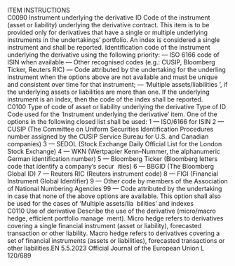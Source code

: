  
ITEM  INSTRUCTIONS  
C0090  Instrument underlying the 
derivative  ID Code of the instrument (asset or liability) underlying the derivative contract. 
This item is to be provided only for derivatives that have a single or multiple 
underlying instruments in the undertakings’ portfolio. An index is considered a 
single instrument and shall be reported. Identification code of the instrument 
underlying the derivative using the following priority: 
— ISO 6166 code of ISIN when available 
— Other recognised codes (e.g.: CUSIP, Bloomberg Ticker, Reuters RIC) 
— Code attributed by the undertaking for the underling instrument when the 
options above are not available and must be unique and consistent over time 
for that instrument; 
— ‘Multiple assets/liabilities ’, if the underlying assets or liabilities are more than 
one. 
If the underlying instrument is an index, then the code of the index shall be 
reported.  
C0100  Type of code of asset or 
liability underlying the 
derivative  Type of ID Code used for the ‘Instrument underlying the derivative’ item. One of 
the options in the following closed list shall be used: 
1 — ISO/6166 for ISIN 
2 — CUSIP (The Committee on Uniform Securities Identification Procedures 
number assigned by the CUSIP Service Bureau for U.S. and Canadian companies) 
3 — SEDOL (Stock Exchange Daily Official List for the London Stock Exchange) 
4 — WKN (Wertpapier Kenn–Nummer, the alphanumeric German identification 
number) 
5 — Bloomberg Ticker (Bloomberg letters code that identify a company’s secur ­
ities) 
6 — BBGID (The Bloomberg Global ID) 
7 — Reuters RIC (Reuters instrument code) 
8 — FIGI (Financial Instrument Global Identifier) 
9 — Other code by members of the Association of National Numbering Agencies 
99 — Code attributed by the undertaking in case that none of the above options 
are available. This option shall also be used for the cases of ‘Multiple assets/lia ­
bilities’ and indexes  
C0110  Use of derivative  Describe the use of the derivative (micro/macro hedge, efficient portfolio manage ­
ment). 
Micro hedge refers to derivatives covering a single financial instrument (asset or 
liability), forecasted transaction or other liability. 
Macro hedge refers to derivatives covering a set of financial instruments (assets or 
liabilities), forecasted transactions or other liabilities.EN  5.5.2023 Official Journal of the European Union L 120/689